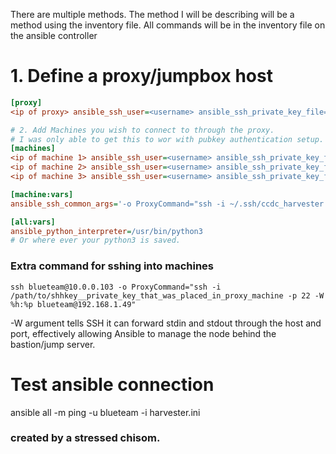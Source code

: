 There are multiple methods. The method I will be describing will be a method using the inventory file.
All commands will be in the inventory file on the ansible controller

# 1. Define a proxy/jumpbox host
```ini
[proxy]
<ip of proxy> ansible_ssh_user=<username> ansible_ssh_private_key_file=<path/to/privkey>

# 2. Add Machines you wish to connect to through the proxy. 
# I was only able to get this to wor with pubkey authentication setup.
[machines]
<ip of machine 1> ansible_ssh_user=<username> ansible_ssh_private_key_file=<path/to/privkey>
<ip of machine 2> ansible_ssh_user=<username> ansible_ssh_private_key_file=<path/to/privkey>
<ip of machine 3> ansible_ssh_user=<username> ansible_ssh_private_key_file=<path/to/privkey>

[machine:vars]
ansible_ssh_common_args='-o ProxyCommand="ssh -i ~/.ssh/ccdc_harvester -p 22 -W %h:%p blueteam@192.168.1.49"'

[all:vars]
ansible_python_interpreter=/usr/bin/python3
# Or where ever your python3 is saved.
```


### Extra command for sshing into machines 
`ssh blueteam@10.0.0.103 -o ProxyCommand="ssh -i /path/to/shhkey__private_key_that_was_placed_in_proxy_machine -p 22 -W %h:%p blueteam@192.168.1.49"`

-W argument tells SSH it can forward stdin and stdout through the host and port, effectively allowing Ansible to manage the node behind the bastion/jump server.



# Test ansible connection
ansible all -m ping -u blueteam -i harvester.ini






### created by a stressed chisom.